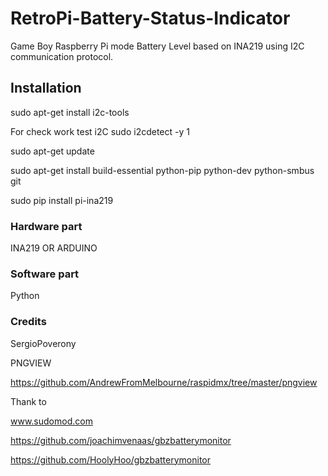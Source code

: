 # RetroPi-Battery-Status-Indicator

Game Boy Raspberry Pi mode Battery Level based on INA219 using I2C communication protocol.

## Installation

sudo apt-get install i2c-tools

For check work test i2C
sudo i2cdetect -y 1


sudo apt-get update

sudo apt-get install build-essential python-pip python-dev python-smbus git

sudo pip install pi-ina219


### Hardware part

INA219 OR ARDUINO

### Software part

Python

### Credits

SergioPoverony

PNGVIEW

https://github.com/AndrewFromMelbourne/raspidmx/tree/master/pngview


Thank to

www.sudomod.com

https://github.com/joachimvenaas/gbzbatterymonitor

https://github.com/HoolyHoo/gbzbatterymonitor
